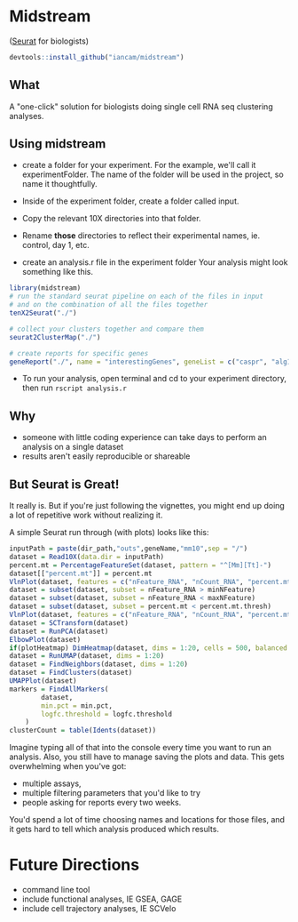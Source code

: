 # Midstream

([Seurat](https://satijalab.org/seurat/) for biologists)

```r
devtools::install_github("iancam/midstream")
```

## What

A "one-click" solution for biologists doing single cell RNA seq clustering analyses.

## Using midstream

- create a folder for your experiment. For the example, we'll call it experimentFolder. The name of the folder will be used in the project, so name it thoughtfully.

- Inside of the experiment folder, create a folder called input.

- Copy the relevant 10X directories into that folder.

- Rename **those** directories to reflect their experimental names, ie. control, day 1, etc.

- create an analysis.r file in the experiment folder
  Your analysis might look something like this.

```r
library(midstream)
# run the standard seurat pipeline on each of the files in input
# and on the combination of all the files together
tenX2Seurat("./")

# collect your clusters together and compare them
seurat2ClusterMap("./")

# create reports for specific genes
geneReport("./", name = "interestingGenes", geneList = c("caspr", "alg1", "pepp2")))

```

- To run your analysis, open terminal and cd to your experiment directory, then run `rscript analysis.r`

## Why

- someone with little coding experience can take days to perform an analysis on a single dataset
- results aren't easily reproducible or shareable

## But Seurat is Great!

It really is. But if you're just following the vignettes, you might end up doing a lot of repetitive work without realizing it.

A simple Seurat run through (with plots) looks like this:

```r
inputPath = paste(dir_path,"outs",geneName,"mm10",sep = "/")
dataset = Read10X(data.dir = inputPath)
percent.mt = PercentageFeatureSet(dataset, pattern = "^[Mm][Tt]-")
dataset[["percent.mt"]] = percent.mt
VlnPlot(dataset, features = c("nFeature_RNA", "nCount_RNA", "percent.mt"), ncol = 3, combine = T)
dataset = subset(dataset, subset = nFeature_RNA > minNFeature)
dataset = subset(dataset, subset = nFeature_RNA < maxNFeature)
dataset = subset(dataset, subset = percent.mt < percent.mt.thresh)
VlnPlot(dataset, features = c("nFeature_RNA", "nCount_RNA", "percent.mt"), ncol = 3, combine = T)
dataset = SCTransform(dataset)
dataset = RunPCA(dataset)
ElbowPlot(dataset)
if(plotHeatmap) DimHeatmap(dataset, dims = 1:20, cells = 500, balanced = TRUE))
dataset = RunUMAP(dataset, dims = 1:20)
dataset = FindNeighbors(dataset, dims = 1:20)
dataset = FindClusters(dataset)
UMAPPlot(dataset)
markers = FindAllMarkers(
        dataset,
        min.pct = min.pct,
        logfc.threshold = logfc.threshold
    )
clusterCount = table(Idents(dataset))
```

Imagine typing all of that into the console every time you want to run an analysis. Also, you still have to manage saving the plots and data. This gets overwhelming when you've got:

- multiple assays,
- multiple filtering parameters that you'd like to try
- people asking for reports every two weeks.

You'd spend a lot of time choosing names and locations for those files, and it gets hard to tell which analysis produced which results.
# Future Directions

- command line tool
- include functional analyses, IE GSEA, GAGE
- include cell trajectory analyses, IE SCVelo

